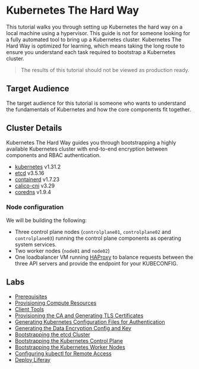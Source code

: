 # Kubernetes The Hard Way

This tutorial walks you through setting up Kubernetes the hard way on a local machine using a hypervisor. This 
guide is not for someone looking for a fully automated tool to bring up a Kubernetes cluster. Kubernetes The Hard Way is optimized for learning, which means taking the long route to ensure you understand each task required to bootstrap a Kubernetes cluster.

> The results of this tutorial should not be viewed as production ready.

## Target Audience

The target audience for this tutorial is someone who wants to understand the fundamentals of Kubernetes and how the core components fit together.

## Cluster Details

Kubernetes The Hard Way guides you through bootstrapping a highly available Kubernetes cluster with end-to-end encryption between components and RBAC authentication.

* [kubernetes](https://github.com/kubernetes/kubernetes) v1.31.2
* [etcd](https://github.com/etcd-io/etcd) v3.5.16
* [containerd](https://github.com/containerd/containerd) v1.7.23
* [calico-cni](https://doc.tigera.io/calico/latest/about) v3.29
* [coredns](https://github.com/coredns/coredns) v1.9.4

### Node configuration

We will be building the following:

* Three control plane nodes (`controlplane01`, `controlplane02` and `controlplane03`) running the control plane 
  components as operating system services. 
* Two worker nodes (`node01` and `node02`)
* One loadbalancer VM running [HAProxy](https://www.haproxy.org/) to balance requests between the three API servers and provide the endpoint for your KUBECONFIG.

## Labs

* [Prerequisites](docs/01-prerequisites.md)
* [Provisioning Compute Resources](docs/02-compute-resources.md)
* [Client Tools](docs/03-client-tools.md)
* [Provisioning the CA and Generating TLS Certificates](docs/04-certificate-authority.md)
* [Generating Kubernetes Configuration Files for Authentication](docs/05-kubernetes-configuration-files.md)
* [Generating the Data Encryption Config and Key](docs/06-data-encryption-keys.md)
* [Bootstrapping the etcd Cluster](docs/07-bootstrapping-etcd.md)
* [Bootstrapping the Kubernetes Control Plane](docs/08-bootstrapping-kubernetes-controllers.md)
* [Bootstrapping the Kubernetes Worker Nodes](docs/09-bootstrapping-kubernetes-workers.md)
* [Configuring kubectl for Remote Access](docs/10-configuring-kubectl.md)
* [Deploy Liferay](docs/11-deploy-liferay.md)
